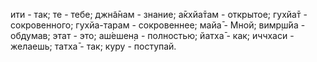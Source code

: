 ити - так; те - тебе; джн̃а̄нам - знание; а̄кхйа̄там - открытое; гухйа̄т - сокровенного; гухйа-тарам - сокровеннее; майа̄ - Мной; вимр̣ш́йа - обдумав; этат - это; аш́ешен̣а - полностью; йатха̄ - как; иччхаси - желаешь; татха̄ - так; куру - поступай.